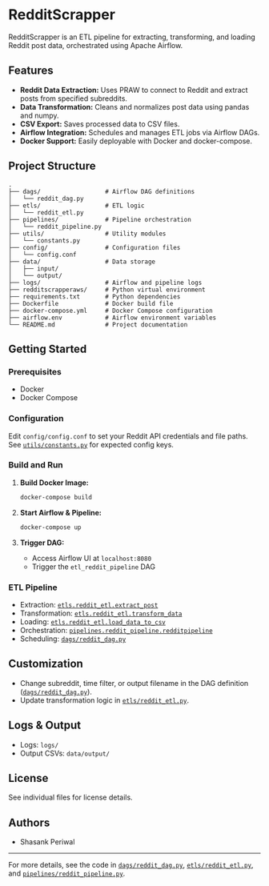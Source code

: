 # RedditScrapper

RedditScrapper is an ETL pipeline for extracting, transforming, and loading Reddit post data, orchestrated using Apache Airflow.

## Features

- **Reddit Data Extraction:** Uses PRAW to connect to Reddit and extract posts from specified subreddits.
- **Data Transformation:** Cleans and normalizes post data using pandas and numpy.
- **CSV Export:** Saves processed data to CSV files.
- **Airflow Integration:** Schedules and manages ETL jobs via Airflow DAGs.
- **Docker Support:** Easily deployable with Docker and docker-compose.

## Project Structure

```
.
├── dags/                  # Airflow DAG definitions
│   └── reddit_dag.py
├── etls/                  # ETL logic
│   └── reddit_etl.py
├── pipelines/             # Pipeline orchestration
│   └── reddit_pipeline.py
├── utils/                 # Utility modules
│   └── constants.py
├── config/                # Configuration files
│   └── config.conf
├── data/                  # Data storage
│   ├── input/
│   └── output/
├── logs/                  # Airflow and pipeline logs
├── redditscrapperaws/     # Python virtual environment
├── requirements.txt       # Python dependencies
├── Dockerfile             # Docker build file
├── docker-compose.yml     # Docker Compose configuration
├── airflow.env            # Airflow environment variables
└── README.md              # Project documentation
```

## Getting Started

### Prerequisites

- Docker
- Docker Compose

### Configuration

Edit `config/config.conf` to set your Reddit API credentials and file paths.  
See [`utils/constants.py`](utils/constants.py) for expected config keys.

### Build and Run

1. **Build Docker Image:**
   ```sh
   docker-compose build
   ```

2. **Start Airflow & Pipeline:**
   ```sh
   docker-compose up
   ```

3. **Trigger DAG:**
   - Access Airflow UI at `localhost:8080`
   - Trigger the `etl_reddit_pipeline` DAG

### ETL Pipeline

- Extraction: [`etls.reddit_etl.extract_post`](etls/reddit_etl.py)
- Transformation: [`etls.reddit_etl.transform_data`](etls/reddit_etl.py)
- Loading: [`etls.reddit_etl.load_data_to_csv`](etls/reddit_etl.py)
- Orchestration: [`pipelines.reddit_pipeline.redditpipeline`](pipelines/reddit_pipeline.py)
- Scheduling: [`dags/reddit_dag.py`](dags/reddit_dag.py)

## Customization

- Change subreddit, time filter, or output filename in the DAG definition ([`dags/reddit_dag.py`](dags/reddit_dag.py)).
- Update transformation logic in [`etls/reddit_etl.py`](etls/reddit_etl.py).

## Logs & Output

- Logs: `logs/`
- Output CSVs: `data/output/`

## License

See individual files for license details.

## Authors

- Shasank Periwal

---

For more details, see the code in [`dags/reddit_dag.py`](dags/reddit_dag.py), [`etls/reddit_etl.py`](etls/reddit_etl.py), and [`pipelines/reddit_pipeline.py`](pipelines/reddit_pipeline.py).